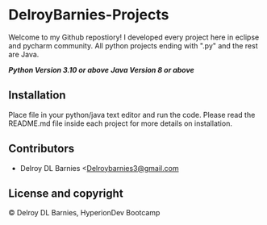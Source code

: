 # DelroyBarnies-Projects

Welcome to my Github repostiory! I developed every project here in eclipse and pycharm community. All python projects ending with ".py" and the rest are Java.

***Python Version 3.10 or above***
***Java Version 8 or above***


## Installation

Place file in your python/java text editor and run the code.
Please read the README.md file inside each project for more details on installation.

## Contributors

- Delroy DL Barnies <Delroybarnies3@gmail.com

## License and copyright

© Delroy DL Barnies, HyperionDev Bootcamp

